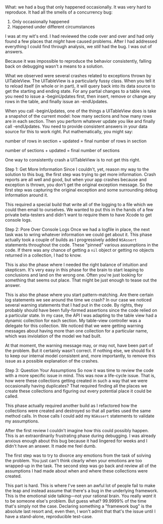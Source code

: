 What: we had a bug that only happened occasionally. It was very hard to
reproduce. It had all the smells of a concurrency bug:

  1. Only occasionally happened
  2. Happened under different circumstances

I was at my wit's end. I had reviewed the code over and over and had only
found a few places that _might_ have caused problems. After I had addressed
everything I could find through analysis, we _still_ had the bug. I was out of
answers.

Because it was impossible to reproduce the behavior consistently, falling back
on debugging wasn't a means to a solution.

What we observed were several crashes related to exceptions thrown by
UITableView. The UITableView is a particularly fussy class. When you tell it
to reload itself (in whole or in part), it will query back into its data
source to get the starting and ending state. For any partial changes to a
table view, you need to issue a -beginUpdates first, then insert, remove or
change any rows in the table, and finally issue an -endUpdates.

When you call -beginUpdates, one of the things a UITableView does is take a
snapshot of the current model: how many sections and how many rows are in each
section. Then you perform whatever update you like and finally call
-endUpdates. You need to provide consistent answers in your data source for
this to work right. Put mathematically, you might say:

  number of rows in section + updated = final number of rows in section

  number of sections + updated = final number of sections

One way to consistently crash a UITableView is to not get this right.

Step 1: Get More Information
Since I couldn't, yet, reason my way to the solution to this bug, the first
step was trying to get more information. Crash reports are all well and good,
but when your app crashes because and exception is thrown, you don't get the
original exception message. So the first step was capturing the original
exception and some surrounding debug information around it.

This required a special build that write all of the logging to a file which we
could then email to ourselves. We wanted to put this in the hands of a few
private beta-testers and didn't want to require them to have Xcode to get
console logs.

Step 2: Pore Over Console Logs
Once we had a logfile in place, the next task was to wring whatever
information we could get about it. This phase actually took a couple of builds
as I progressively added `NSAssert` statements throughout the code. These
"pinned" various assumptions in the code. If there was any chance of getting a
`nil` object or getting no objects returned in a collection, I had to know.

This is also the phase where I needed the right balance of intuition and
skepticsm. It's very easy in this phase for the brain to start leaping to
conclusions and land on the wrong one. Often you're just looking for something
that seems out place. That might be just enough to tease out the answer.

This is also the phase where you start pattern-matching. Are there certain
log statements we see around the time we crash? In our case we noticed several
warning statements that I had put in the code. By rights, they probably should
have been fully-formed assertions since the code relied on a particular state.
In my case, the API I was adapting to the table view had a dynamic collection
for each section. My table-view controller was a delegate for this collection.
We noticed that we were getting warning messages about having more than one
collection for a particular name, which was inviolation of the model we had
built.

At that moment, the warning message may, or may not, have been part of the
problem. But it certainly wasn't correct. If nothing else, we should fix it to
keep our internal model consistent and, more importantly, to remove this issue
as a possible explanation of the crashes.

Step 3: Question Your Assumptions
So now it was time to review the code with a more specific issue in mind. This
was now a life-cycle issue. That is, how were these collections getting
created in such a way that we were occasionally having duplicates? That
required finding all the places we create these collections and figuring out
every potential place it could be called.

This phase actually required another build as I refactored how the collections
were created and destroyed so that all parties used the same method calls. In
those calls I could add my `NSAssert` statements to validate my assumptions.

After the first review I couldn't imagine how this could possibly happen. This
is an extraordinarily frustrating phase during debugging. I was already
anxious enough about this bug because it had lingered for weeks and I didn't
have an answer. It made me feel dumb.

The first step was to try to divorce any emotions from the task of solving the
problem. You just can't think clearly when your emotions are too wrapped-up in
the task. The second step was go back and review all of the assumptions I had
made about when and where these collections were created. 

This part is hard. This is where I've seen an awful lot of people fail to make
the leap and instead assume that there's a bug in the underlying framework.
This is the emotional side talking&mdash;not your rational brain. You really
_want_ it to be someone else's problem. But guess what? 99.9999% of the time
that's simply not the case. Declaring something a "framework bug" is the
absolute last resort and, even then, I won't admit that that's the issue until
I have a stand-alone, reproducible test-case.

